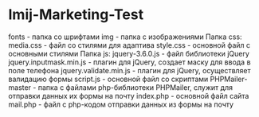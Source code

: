 # Imij-Marketing-Test
fonts - папка со шрифтами
img - папка с изображениями
Папка css:
media.css - файл со стилями для адаптива
style.css - основной файл с основными стилями 
Папка js:
jquery-3.6.0.js - файл библиотеки jQuery
jquery.inputmask.min.js - плагин для jQuery, создает маску для ввода в поле телефона
jquery.validate.min.js - плагин для jQuery, осуществляет валидацию формы
script.js - основной файл со скриптами
PHPMailer-master - папка с файлами php-библиотеки PHPMailer, служит для отправки данных их формы на почту
index.php - основной файл сайта
mail.php - файл с php-кодом отправки данных из формы на почту


